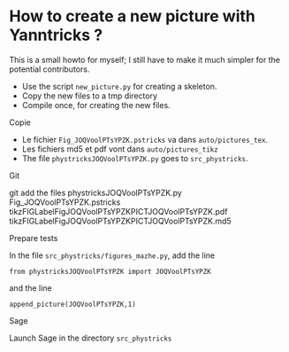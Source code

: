 # How to create a new picture with Yanntricks ?

This is a small howto for myself; I still have to make it much simpler for the potential contributors.

- Use the script `new_picture.py` for creating a skeleton.
- Copy the new files to a tmp directory
- Compile once, for creating the new files.

Copie

- Le fichier `Fig_JOQVoolPTsYPZK.pstricks` va dans `auto/pictures_tex`.
- Les fichiers md5 et pdf vont dans `auto/pictures_tikz`   
- The file `phystricksJOQVoolPTsYPZK.py` goes to `src_phystricks`.

Git

git add the files
phystricksJOQVoolPTsYPZK.py 
Fig_JOQVoolPTsYPZK.pstricks 
tikzFIGLabelFigJOQVoolPTsYPZKPICTJOQVoolPTsYPZK.pdf 
tikzFIGLabelFigJOQVoolPTsYPZKPICTJOQVoolPTsYPZK.md5

Prepare tests

In the file `src_phystricks/figures_mazhe.py`, add the line
```
from phystricksJOQVoolPTsYPZK import JOQVoolPTsYPZK
```
and the line
```
append_picture(JOQVoolPTsYPZK,1)
```


Sage

Launch Sage in the directory `src_phystricks`
